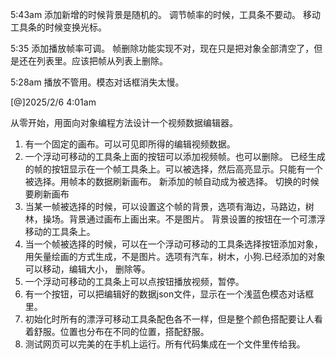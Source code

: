 

5:43am
添加新增的时候背景是随机的。
调节帧率的时候，工具条不要动。
移动工具条的时候变换光标。

5:35
添加播放帧率可调。
帧删除功能实现不对，现在只是把对象全部清空了，但是还在列表里。应该把帧从列表上删除。

 5:28am
 播放不管用。模态对话框消失太慢。


[@]2025/2/6 4:01am 

从零开始，用面向对象编程方法设计一个视频数据编辑器。
1. 有一个固定的画布。可以可见即所得的编辑视频数据。
2. 一个浮动可移动的工具条上面的按钮可以添加视频帧。也可以删除。
   已经生成的帧的按钮显示在一个帧工具条上。可以被选择，然后高亮显示。只能有一个被选择。用帧本的数据刷新画布。
   新添加的帧自动成为被选择。
   切换的时候要刷新画布
3. 当某一帧被选择的时候，可以设置这个帧的背景，选项有海边，马路边，树林，操场。背景通过画布上画出来。不是图片。
   背景设置的按钮在一个可漂浮移动的工具条上。
4. 当一个帧被选择的时候，可以在一个浮动可移动的工具条选择按钮添加对象，用矢量绘画的方式生成，不是图片。选项有汽车，树木，小狗.已经添加的对象可以移动，编辑大小， 删除等。
5. 一个浮动可移动的工具条上可以点按钮播放视频，暂停。
6. 有一个按钮，可以把编辑好的数据json文件，显示在一个浅蓝色模态对话框里。 
7. 初始化时所有的漂浮可移动工具条配色各不一样，但是整个颜色搭配要让人看着舒服。位置也分布在不同的位置，搭配舒服。
8. 测试网页可以完美的在手机上运行。所有代码集成在一个文件里传给我。

 
